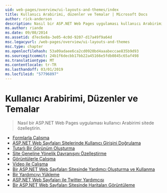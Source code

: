 ```yaml
---
uid: web-pages/overview/ui-layouts-and-themes/index
title: Kullanıcı Arabirimi, düzenler ve Temalar | Microsoft Docs
author: rick-anderson
description: Nasıl bir ASP.NET Web Pages uygulaması kullanıcı Arabirimi sitede özelleştirin.
ms.author: riande
ms.date: 09/08/2014
ms.assetid: d7ec6e8a-3e05-4c0d-9207-d17a49f9a64d
msc.legacyurl: /web-pages/overview/ui-layouts-and-themes
msc.type: chapter
ms.openlocfilehash: 53a09adaee6ca2cd0920bd4aaabeccae835b9d93
ms.sourcegitcommit: 24b1f6decbb17bb22a45166e5fdb0845c65af498
ms.translationtype: MT
ms.contentlocale: tr-TR
ms.lasthandoff: 03/01/2019
ms.locfileid: "57796897"
---
```

<a name="ui-layouts-and-themes"></a>Kullanıcı Arabirimi, Düzenler ve Temalar
====================
> Nasıl bir ASP.NET Web Pages uygulaması kullanıcı Arabirimi sitede özelleştirin.


- [Formlarla Çalışma](4-working-with-forms.md)
- [ASP.NET Web Sayfaları Sitelerinde Kullanıcı Girişini Doğrulama](validating-user-input-in-aspnet-web-pages-sites.md)
- [Tutarlı Bir Görünüm Oluşturma](3-creating-a-consistent-look.md)
- [Site Geneline Yönelik Davranışını Özelleştirme](18-customizing-site-wide-behavior.md)
- [Görüntülerle Çalışma](9-working-with-images.md)
- [Video ile Çalışma](10-working-with-video.md)
- [Bir ASP.NET Web Sayfaları Sitesinde Yardımcı Oluşturma ve Kullanma](creating-and-using-a-helper-in-an-aspnet-web-pages-site.md)
- [Bir Yardımcıyı Yükleme](installing-helpers.md)
- [ASP.NET Web Sayfaları ile Twitter Yardımcısı](twitter-helper.md)
- [Bir ASP.NET Web Sayfaları Sitesinde Haritaları Görüntüleme](displaying-maps-in-an-aspnet-web-pages-site.md)
